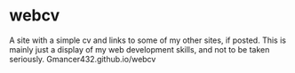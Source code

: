 # webcv
A site with a simple cv and links to some of my other sites, if posted.
This is mainly just a display of my web development skills, and not to be taken seriously.
Gmancer432.github.io/webcv
